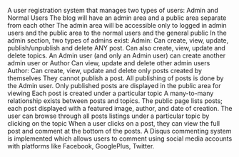 A user registration system that manages two types of users: Admin and Normal Users
The blog will have an admin area and a public area separate from each other
The admin area will be accessible only to logged in admin users and the public area to the normal users and the general public
In the admin section, two types of admins exist: 
Admin:
Can create, view, update, publish/unpublish and delete ANY post.
Can also create, view, update and delete topics.
An Admin user (and only an Admin user) can create another admin user or Author
Can view, update and delete other admin users
Author:
Can create, view, update and delete only posts created by themselves
They cannot publish a post. All publishing of posts is done by the Admin user.
Only published posts are displayed in the public area for viewing
Each post is created under a particular topic
A many-to-many relationship exists between posts and topics.
The public page lists posts; each post displayed with a featured image, author, and date of creation.
The user can browse through all posts listings under a particular topic by clicking on the topic
When a user clicks on a post, they can view the full post and comment at the bottom of the posts.
A Disqus commenting system is implemented which allows users to comment using social media accounts with platforms like Facebook, GooglePlus, Twitter.